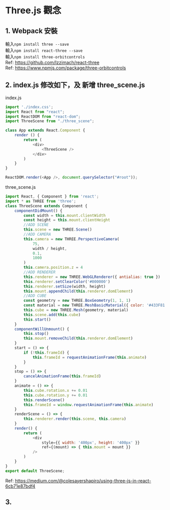 # Three.js 觀念

## 1. Webpack 安裝
輸入```npm install three --save```  
輸入```npm install react-three --save```  
輸入```npm install three-orbitcontrols```  
Ref: https://github.com/Izzimach/react-three  
Ref: https://www.npmjs.com/package/three-orbitcontrols  
## 2. index.js 修改如下，及 新增 three_scene.js
index.js
```js
import './index.css';
import React from "react";
import ReactDOM from "react-dom";
import ThreeScene from "./three_scene";

class App extends React.Component {
    render () {
        return (
            <div>
                <ThreeScene />
            </div>
        )
    }
}

ReactDOM.render(<App />, document.querySelector("#root"));
```
three_scene.js
```js
import React, { Component } from 'react';
import * as THREE from 'three';
class ThreeScene extends Component {
    componentDidMount() {
        const width = this.mount.clientWidth
        const height = this.mount.clientHeight
        //ADD SCENE
        this.scene = new THREE.Scene()
        //ADD CAMERA
        this.camera = new THREE.PerspectiveCamera(
            75,
            width / height,
            0.1,
            1000
        )
        this.camera.position.z = 4
        //ADD RENDERER
        this.renderer = new THREE.WebGLRenderer({ antialias: true })
        this.renderer.setClearColor('#000000')
        this.renderer.setSize(width, height)
        this.mount.appendChild(this.renderer.domElement)
        //ADD CUBE
        const geometry = new THREE.BoxGeometry(1, 1, 1)
        const material = new THREE.MeshBasicMaterial({ color: '#433F81' })
        this.cube = new THREE.Mesh(geometry, material)
        this.scene.add(this.cube)
        this.start()
    }
    componentWillUnmount() {
        this.stop()
        this.mount.removeChild(this.renderer.domElement)
    }
    start = () => {
        if (!this.frameId) {
            this.frameId = requestAnimationFrame(this.animate)
        }
    }
    stop = () => {
        cancelAnimationFrame(this.frameId)
    }
    animate = () => {
        this.cube.rotation.x += 0.01
        this.cube.rotation.y += 0.01
        this.renderScene()
        this.frameId = window.requestAnimationFrame(this.animate)
    }
    renderScene = () => {
        this.renderer.render(this.scene, this.camera)
    }
    render() {
        return (
            <div
                style={{ width: '400px', height: '400px' }}
                ref={(mount) => { this.mount = mount }}
            />
        )
    }
}
export default ThreeScene;
```
Ref: https://medium.com/@colesayershapiro/using-three-js-in-react-6cb71e87bdf4  
## 3.

